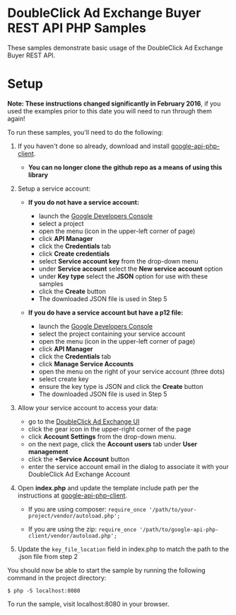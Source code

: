 # DoubleClick Ad Exchange Buyer REST API PHP Samples

These samples demonstrate basic usage of the DoubleClick Ad Exchange Buyer REST
API.

# Setup

**Note: These instructions changed significantly in February 2016**, if you used
the examples prior to this date you will need to run through them again!

To run these samples, you'll need to do the following:

1.  If you haven't done so already, download and install
    [google-api-php-client](https://github.com/google/google-api-php-client).

    *   **You can no longer clone the github repo as a means of using this
        library**

1.  Setup a service account:

    *   **If you do not have a service account:**

        *   launch the [Google Developers
            Console](https://console.developers.google.com)
        *   select a project
        *   open the menu (icon in the upper-left corner of page)
        *   click **API Manager**
        *   click the **Credentials** tab
        *   click **Create credentials**
        *   select **Service account key** from the drop-down menu
        *   under **Service account** select the **New service account** option
        *   under **Key type** select the **JSON** option for use with these
            samples
        *   click the **Create** button
        *   The downloaded JSON file is used in Step 5

    *   **If you do have a service account but have a p12 file:**

        *   launch the [Google Developers
            Console](https://console.developers.google.com)
        *   select the project containing your service account
        *   open the menu (icon in the upper-left corner of page)
        *   click **API Manager**
        *   click the **Credentials** tab
        *   click **Manage Service Accounts**
        *   open the menu on the right of your service account (three dots)
        *   select create key
        *   ensure the key type is JSON and click the **Create** button
        *   The downloaded JSON file is used in Step 5

1.  Allow your service account to access your data:

    *   go to the [DoubleClick Ad Exchange UI](https://www.adx.google.com)
    *   click the gear icon in the upper-right corner of the page
    *   click **Account Settings** from the drop-down menu.
    *   on the next page, click the **Account users** tab under **User
        management**
    *   click the **+Service Account** button
    *   enter the service account email in the dialog to associate it with your
        DoubleClick Ad Exchange Account

1.  Open **index.php** and update the template include path per the instructions
    at [google-api-php-client](https://github.com/google/google-api-php-client).

    *   If you are using composer: `require_once
        '/path/to/your-project/vendor/autoload.php';`

    *   If you are using the zip: `require_once
        '/path/to/google-api-php-client/vendor/autoload.php';`

1.  Update the `key_file_location` field in index.php to match the path to the
    .json file from step 2

You should now be able to start the sample by running the following command in
the project directory:

```
$ php -S localhost:8080
```

To run the sample, visit localhost:8080 in your browser.
